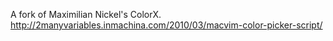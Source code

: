 A fork of Maximilian Nickel's ColorX.
http://2manyvariables.inmachina.com/2010/03/macvim-color-picker-script/
